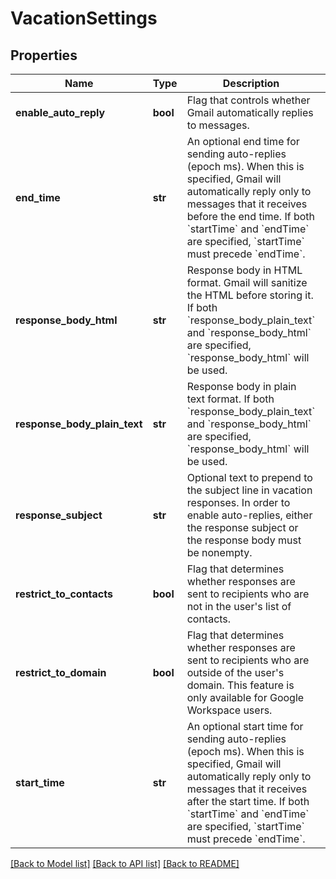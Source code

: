 # VacationSettings

## Properties
Name | Type | Description | Notes
------------ | ------------- | ------------- | -------------
**enable_auto_reply** | **bool** | Flag that controls whether Gmail automatically replies to messages. | [optional] 
**end_time** | **str** | An optional end time for sending auto-replies (epoch ms). When this is specified, Gmail will automatically reply only to messages that it receives before the end time. If both &#x60;startTime&#x60; and &#x60;endTime&#x60; are specified, &#x60;startTime&#x60; must precede &#x60;endTime&#x60;. | [optional] 
**response_body_html** | **str** | Response body in HTML format. Gmail will sanitize the HTML before storing it. If both &#x60;response_body_plain_text&#x60; and &#x60;response_body_html&#x60; are specified, &#x60;response_body_html&#x60; will be used. | [optional] 
**response_body_plain_text** | **str** | Response body in plain text format. If both &#x60;response_body_plain_text&#x60; and &#x60;response_body_html&#x60; are specified, &#x60;response_body_html&#x60; will be used. | [optional] 
**response_subject** | **str** | Optional text to prepend to the subject line in vacation responses. In order to enable auto-replies, either the response subject or the response body must be nonempty. | [optional] 
**restrict_to_contacts** | **bool** | Flag that determines whether responses are sent to recipients who are not in the user&#x27;s list of contacts. | [optional] 
**restrict_to_domain** | **bool** | Flag that determines whether responses are sent to recipients who are outside of the user&#x27;s domain. This feature is only available for Google Workspace users. | [optional] 
**start_time** | **str** | An optional start time for sending auto-replies (epoch ms). When this is specified, Gmail will automatically reply only to messages that it receives after the start time. If both &#x60;startTime&#x60; and &#x60;endTime&#x60; are specified, &#x60;startTime&#x60; must precede &#x60;endTime&#x60;. | [optional] 

[[Back to Model list]](../README.md#documentation-for-models) [[Back to API list]](../README.md#documentation-for-api-endpoints) [[Back to README]](../README.md)

